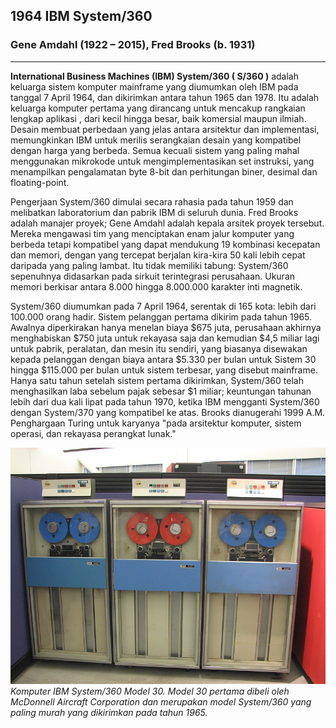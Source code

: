 ## __1964 IBM System/360__
### __Gene Amdahl__ (1922 – 2015), __Fred Brooks__ (b. 1931)
___

__International Business Machines (IBM) System/360 ( S/360 )__ adalah keluarga sistem komputer mainframe yang diumumkan oleh IBM pada tanggal 7 April 1964, dan dikirimkan antara tahun 1965 dan 1978. Itu adalah keluarga komputer pertama yang dirancang untuk mencakup rangkaian lengkap aplikasi , dari kecil hingga besar, baik komersial maupun ilmiah. Desain membuat perbedaan yang jelas antara arsitektur dan implementasi, memungkinkan IBM untuk merilis serangkaian desain yang kompatibel dengan harga yang berbeda. Semua kecuali sistem yang paling mahal menggunakan mikrokode untuk mengimplementasikan set instruksi, yang menampilkan pengalamatan byte 8-bit dan perhitungan biner, desimal dan floating-point.

Pengerjaan System/360 dimulai secara rahasia pada tahun 1959 dan melibatkan laboratorium dan pabrik IBM di seluruh dunia. Fred Brooks adalah manajer proyek; Gene Amdahl adalah kepala arsitek proyek tersebut. Mereka mengawasi tim yang menciptakan enam jalur komputer yang berbeda tetapi kompatibel yang dapat mendukung 19 kombinasi kecepatan dan memori, dengan yang tercepat berjalan kira-kira 50 kali lebih cepat daripada yang paling lambat. Itu tidak memiliki tabung: System/360 sepenuhnya didasarkan pada sirkuit terintegrasi perusahaan. Ukuran memori berkisar antara 8.000 hingga 8.000.000 karakter inti magnetik.

System/360 diumumkan pada 7 April 1964, serentak di 165 kota: lebih dari 100.000 orang hadir. Sistem pelanggan pertama dikirim pada tahun 1965. Awalnya diperkirakan hanya menelan biaya $675 juta, perusahaan akhirnya menghabiskan $750 juta untuk rekayasa saja dan kemudian $4,5 miliar lagi untuk pabrik, peralatan, dan mesin itu sendiri, yang biasanya disewakan kepada pelanggan dengan biaya antara $5.330 per bulan untuk Sistem 30 hingga $115.000 per bulan untuk sistem terbesar, yang disebut mainframe. Hanya satu tahun setelah sistem pertama dikirimkan, System/360 telah menghasilkan laba sebelum pajak sebesar $1 miliar; keuntungan tahunan lebih dari dua kali lipat pada tahun 1970, ketika IBM mengganti System/360 dengan System/370 yang kompatibel ke atas. Brooks dianugerahi 1999 A.M. Penghargaan Turing untuk karyanya "pada arsitektur komputer, sistem operasi, dan rekayasa perangkat lunak."

![Komputer IBM System/360 Model 30](res/IBM_System_360_tape_drives.jpg)
*Komputer IBM System/360 Model 30. Model 30 pertama dibeli oleh McDonnell Aircraft Corporation dan merupakan model System/360 yang paling murah yang dikirimkan pada tahun 1965.*
